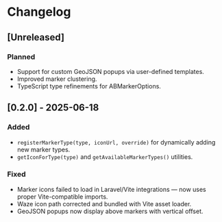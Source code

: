 # Changelog

## [Unreleased]
### Planned
- Support for custom GeoJSON popups via user-defined templates.
- Improved marker clustering.
- TypeScript type refinements for ABMarkerOptions.

## [0.2.0] - 2025-06-18
### Added
- `registerMarkerType(type, iconUrl, override)` for dynamically adding new marker types.
- `getIconForType(type)` and `getAvailableMarkerTypes()` utilities.

### Fixed
- Marker icons failed to load in Laravel/Vite integrations — now uses proper Vite-compatible imports.
- Waze icon path corrected and bundled with Vite asset loader.
- GeoJSON popups now display above markers with vertical offset.
